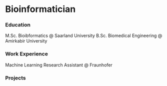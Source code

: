 # Bioinformatician 

### Education
M.Sc. Bioibformatics @ Saarland University
B.Sc. Biomedical Engineering @ Amirkabir University

### Work Experience
Machine Learning Research Assistant @ Fraunhofer

### Projects

